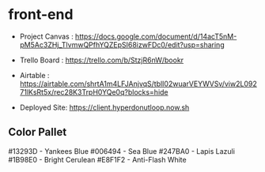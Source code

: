 # front-end
- Project Canvas : https://docs.google.com/document/d/14acT5nM-pM5Ac3ZHj_TlvmwQPfhYQZEpSI68izwFDc0/edit?usp=sharing

- Trello Board : https://trello.com/b/StzjR6nW/bookr

- Airtable : https://airtable.com/shrtA1m4LFJAnjvqS/tblI02wuarVEYWVSv/viw2L09271lKsRt5x/rec28K3TrpH0YQe0q?blocks=hide

- Deployed Site: https://client.hyperdonutloop.now.sh

## Color Pallet

#13293D - Yankees Blue
#006494 - Sea Blue
#247BA0 - Lapis Lazuli
#1B98E0 - Bright Cerulean
#E8F1F2 - Anti-Flash White
